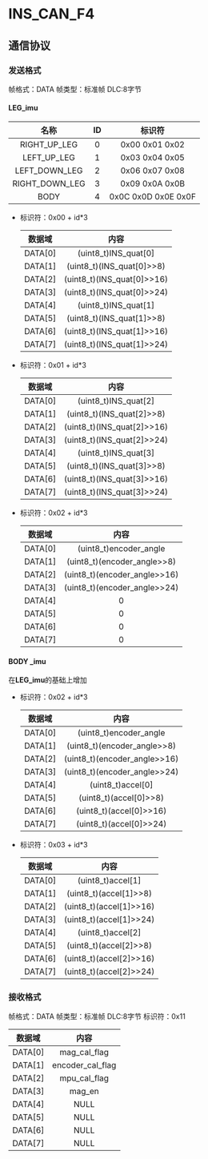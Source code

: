 # INS_CAN_F4

## 通信协议

### 发送格式

帧格式：DATA
帧类型：标准帧
DLC:8字节

#### LEG_imu

|      名称      |  ID  |       标识符        |
| :------------: | :--: | :-----------------: |
|  RIGHT_UP_LEG  |  0   |   0x00 0x01 0x02    |
|  LEFT_UP_LEG   |  1   |   0x03 0x04 0x05    |
| LEFT_DOWN_LEG  |  2   |   0x06 0x07 0x08    |
| RIGHT_DOWN_LEG |  3   |   0x09 0x0A 0x0B    |
|      BODY      |  4   | 0x0C 0x0D 0x0E 0x0F |

- 标识符：0x00 + id*3

    | 数据域  |            内容            |
    | :-----: | :------------------------: |
    | DATA[0] |    (uint8_t)INS_quat[0]    |
    | DATA[1] | (uint8_t)(INS_quat[0]>>8)  |
    | DATA[2] | (uint8_t)(INS_quat[0]>>16) |
    | DATA[3] | (uint8_t)(INS_quat[0]>>24) |
    | DATA[4] |    (uint8_t)INS_quat[1]    |
    | DATA[5] | (uint8_t)(INS_quat[1]>>8)  |
    | DATA[6] | (uint8_t)(INS_quat[1]>>16) |
    | DATA[7] | (uint8_t)(INS_quat[1]>>24) |

- 标识符：0x01  + id*3

    | 数据域  |            内容            |
    | :-----: | :------------------------: |
    | DATA[0] |    (uint8_t)INS_quat[2]    |
    | DATA[1] | (uint8_t)(INS_quat[2]>>8)  |
    | DATA[2] | (uint8_t)(INS_quat[2]>>16) |
    | DATA[3] | (uint8_t)(INS_quat[2]>>24) |
    | DATA[4] |    (uint8_t)INS_quat[3]    |
    | DATA[5] | (uint8_t)(INS_quat[3]>>8)  |
    | DATA[6] | (uint8_t)(INS_quat[3]>>16) |
    | DATA[7] | (uint8_t)(INS_quat[3]>>24) |

- 标识符：0x02 + id*3

    | 数据域  |             内容             |
    | :-----: | :--------------------------: |
    | DATA[0] |    (uint8_t)encoder_angle    |
    | DATA[1] | (uint8_t)(encoder_angle>>8)  |
    | DATA[2] | (uint8_t)(encoder_angle>>16) |
    | DATA[3] | (uint8_t)(encoder_angle>>24) |
    | DATA[4] |              0               |
    | DATA[5] |              0               |
    | DATA[6] |              0               |
    | DATA[7] |              0               |

#### BODY _imu

在**LEG_imu**的基础上增加

- 标识符：0x02 + id*3

    | 数据域  |             内容             |
    | :-----: | :--------------------------: |
    | DATA[0] |    (uint8_t)encoder_angle    |
    | DATA[1] | (uint8_t)(encoder_angle>>8)  |
    | DATA[2] | (uint8_t)(encoder_angle>>16) |
    | DATA[3] | (uint8_t)(encoder_angle>>24) |
    | DATA[4] |      (uint8_t)accel[0]       |
    | DATA[5] |    (uint8_t)(accel[0]>>8)    |
    | DATA[6] |   (uint8_t)(accel[0]>>16)    |
    | DATA[7] |   (uint8_t)(accel[0]>>24)    |

- 标识符：0x03 + id*3

    | 数据域  |          内容           |
    | :-----: | :---------------------: |
    | DATA[0] |    (uint8_t)accel[1]    |
    | DATA[1] | (uint8_t)(accel[1]>>8)  |
    | DATA[2] | (uint8_t)(accel[1]>>16) |
    | DATA[3] | (uint8_t)(accel[1]>>24) |
    | DATA[4] |    (uint8_t)accel[2]    |
    | DATA[5] | (uint8_t)(accel[2]>>8)  |
    | DATA[6] | (uint8_t)(accel[2]>>16) |
    | DATA[7] | (uint8_t)(accel[2]>>24) |

### 接收格式

帧格式：DATA
帧类型：标准帧
DLC:8字节
标识符：0x11

| 数据域  |       内容       |
| :-----: | :--------------: |
| DATA[0] |   mag_cal_flag   |
| DATA[1] | encoder_cal_flag |
| DATA[2] |   mpu_cal_flag   |
| DATA[3] |      mag_en      |
| DATA[4] |       NULL       |
| DATA[5] |       NULL       |
| DATA[6] |       NULL       |
| DATA[7] |       NULL       |
